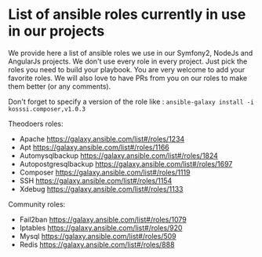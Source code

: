List of ansible roles currently in use in our projects
======================================================
We provide here a list of ansible roles we use in our Symfony2, NodeJs and AngularJs projects. We don't use every role in every project. Just pick the roles you need to build your playbook. You are very welcome to add your favorite roles. We will also love to have PRs from you on our roles to make them better (or any comments).

Don't forget to specify a version of the role like : 	`ansible-galaxy install -i kosssi.composer,v1.0.3`

Theodoers roles:

* Apache https://galaxy.ansible.com/list#/roles/1234
* Apt https://galaxy.ansible.com/list#/roles/1166
* Automysqlbackup https://galaxy.ansible.com/list#/roles/1824
* Autopostgresqlbackup https://galaxy.ansible.com/list#/roles/1697
* Composer https://galaxy.ansible.com/list#/roles/1119
* SSH https://galaxy.ansible.com/list#/roles/1154
* Xdebug https://galaxy.ansible.com/list#/roles/1133

Community roles:

* Fail2ban https://galaxy.ansible.com/list#/roles/1079
* Iptables https://galaxy.ansible.com/list#/roles/920
* Mysql https://galaxy.ansible.com/list#/roles/509
* Redis https://galaxy.ansible.com/list#/roles/888
